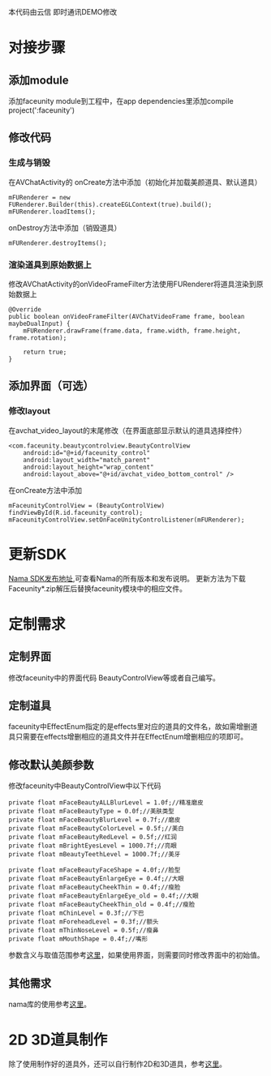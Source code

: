 本代码由云信 即时通讯DEMO修改
# 对接步骤
## 添加module
添加faceunity module到工程中，在app dependencies里添加compile project(':faceunity')
## 修改代码
### 生成与销毁
在AVChatActivity的
onCreate方法中添加（初始化并加载美颜道具、默认道具）
~~~
mFURenderer = new FURenderer.Builder(this).createEGLContext(true).build();
mFURenderer.loadItems();
~~~
onDestroy方法中添加（销毁道具）
~~~
mFURenderer.destroyItems();
~~~
### 渲染道具到原始数据上
修改AVChatActivity的onVideoFrameFilter方法使用FURenderer将道具渲染到原始数据上
~~~
@Override
public boolean onVideoFrameFilter(AVChatVideoFrame frame, boolean maybeDualInput) {
    mFURenderer.drawFrame(frame.data, frame.width, frame.height, frame.rotation);

    return true;
}
~~~
## 添加界面（可选）
### 修改layout
在avchat_video_layout的末尾修改（在界面底部显示默认的道具选择控件）
~~~
<com.faceunity.beautycontrolview.BeautyControlView
    android:id="@+id/faceunity_control"
    android:layout_width="match_parent"
    android:layout_height="wrap_content"
    android:layout_above="@+id/avchat_video_bottom_control" />
~~~
在onCreate方法中添加
~~~
mFaceunityControlView = (BeautyControlView) findViewById(R.id.faceunity_control);
mFaceunityControlView.setOnFaceUnityControlListener(mFURenderer);
~~~
# 更新SDK
[Nama SDK发布地址](https://github.com/Faceunity/FULiveDemoDroid/releases),可查看Nama的所有版本和发布说明。
更新方法为下载Faceunity*.zip解压后替换faceunity模块中的相应文件。
# 定制需求
## 定制界面
修改faceunity中的界面代码
BeautyControlView等或者自己编写。
## 定制道具
faceunity中EffectEnum指定的是effects里对应的道具的文件名，故如需增删道具只需要在effects增删相应的道具文件并在EffectEnum增删相应的项即可。
## 修改默认美颜参数
修改faceunity中BeautyControlView中以下代码
~~~
private float mFaceBeautyALLBlurLevel = 1.0f;//精准磨皮
private float mFaceBeautyType = 0.0f;//美肤类型
private float mFaceBeautyBlurLevel = 0.7f;//磨皮
private float mFaceBeautyColorLevel = 0.5f;//美白
private float mFaceBeautyRedLevel = 0.5f;//红润
private float mBrightEyesLevel = 1000.7f;//亮眼
private float mBeautyTeethLevel = 1000.7f;//美牙

private float mFaceBeautyFaceShape = 4.0f;//脸型
private float mFaceBeautyEnlargeEye = 0.4f;//大眼
private float mFaceBeautyCheekThin = 0.4f;//瘦脸
private float mFaceBeautyEnlargeEye_old = 0.4f;//大眼
private float mFaceBeautyCheekThin_old = 0.4f;//瘦脸
private float mChinLevel = 0.3f;//下巴
private float mForeheadLevel = 0.3f;//额头
private float mThinNoseLevel = 0.5f;//瘦鼻
private float mMouthShape = 0.4f;//嘴形
~~~
参数含义与取值范围参考[这里](http://www.faceunity.com/technical/android-beauty.html)，如果使用界面，则需要同时修改界面中的初始值。
## 其他需求
nama库的使用参考[这里](http://www.faceunity.com/technical/android-api.html)。
# 2D 3D道具制作
除了使用制作好的道具外，还可以自行制作2D和3D道具，参考[这里](http://www.faceunity.com/technical/fueditor-intro.html)。